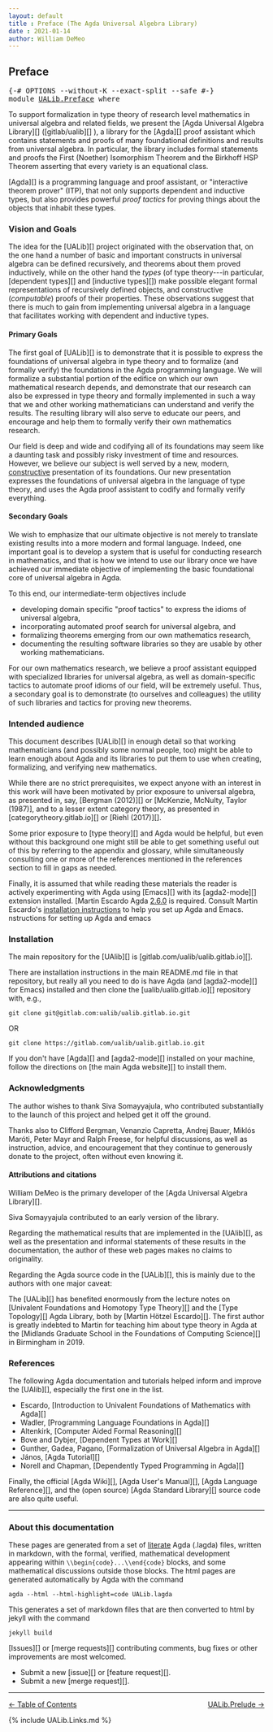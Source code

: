 ```yaml
---
layout: default
title : Preface (The Agda Universal Algebra Library)
date : 2021-01-14
author: William DeMeo
---
```


<!--
FILE      : Preface.lagda
AUTHOR    : William DeMeo  <williamdemeo@gmail.com>
DATED     : 17 May 2019
UPDATED   : 14 Jan 2021
COPYRIGHT : (c) 2021 William DeMeo
-->

## <a id="preface">Preface</a>

<pre class="Agda">
<a id="341" class="Symbol">{-#</a> <a id="345" class="Keyword">OPTIONS</a> <a id="353" class="Pragma">--without-K</a> <a id="365" class="Pragma">--exact-split</a> <a id="379" class="Pragma">--safe</a> <a id="386" class="Symbol">#-}</a>
<a id="390" class="Keyword">module</a> <a id="397" href="UALib.Preface.html" class="Module">UALib.Preface</a> <a id="411" class="Keyword">where</a>
</pre>

To support formalization in type theory of research level mathematics in universal algebra and related fields, we present the [Agda Universal Algebra Library][] ([gitlab/ualib][] ), a library for the [Agda][] proof assistant which contains statements and proofs of many foundational definitions and results from universal algebra. In particular, the library includes formal statements and proofs the First (Noether) Isomorphism Theorem and the Birkhoff HSP Theorem asserting that every variety is an equational class.

[Agda][] is a programming language and proof assistant, or "interactive theorem prover" (ITP), that not only supports dependent and inductive types, but also provides powerful *proof tactics* for proving things about the objects that inhabit these types.

### <a id="vision-and-goals">Vision and Goals</a>

The idea for the [UALib][] project originated with the observation that, on the one hand a number of basic and important constructs in universal algebra can be defined recursively, and theorems about them proved inductively, while on the other hand the *types* (of type theory---in particular, [dependent types][] and [inductive types][]) make possible elegant formal representations of recursively defined objects, and constructive (*computable*) proofs of their properties. These observations suggest that there is much to gain from implementing universal algebra in a language that facilitates working with dependent and inductive types.

#### <a id="primary-goals">Primary Goals</a>

The first goal of [UALib][] is to demonstrate that it is possible to express the foundations of universal algebra in type theory and to formalize (and formally verify) the foundations in the Agda programming language. We will formalize a substantial portion of the edifice on which our own mathematical research depends, and demonstrate that our research can also be expressed in type theory and formally implemented in such a way that we and other working mathematicians can understand and verify the results. The resulting library will also serve to educate our peers, and encourage and help them to formally verify their own mathematics research.

Our field is deep and wide and codifying all of its foundations may seem like a daunting task and possibly risky investment of time and resources.  However, we believe our subject is well served by a new, modern, [constructive](https://ncatlab.org/nlab/show/constructive+mathematics) presentation of its foundations.  Our new presentation expresses the foundations of universal algebra in the language of type theory, and uses the Agda proof assistant to codify and formally verify everything.

#### <a id="secondary-goals">Secondary Goals</a>

We wish to emphasize that our ultimate objective is not merely to translate existing results into a more modern and formal language.  Indeed, one important goal is to develop a system that is useful for conducting research in mathematics, and that is how we intend to use our library once we have achieved our immediate objective of implementing the basic foundational core of universal algebra in Agda.

To this end, our intermediate-term objectives include

+ developing domain specific "proof tactics" to express the idioms of universal algebra,
+ incorporating automated proof search for universal algebra, and
+ formalizing theorems emerging from our own mathematics research,
+ documenting the resulting software libraries so they are usable by other working mathematicians.

For our own mathematics research, we believe a proof assistant equipped with specialized libraries for universal algebra, as well as domain-specific tactics to automate proof idioms of our field, will be extremely useful. Thus, a secondary goal is to demonstrate (to ourselves and colleagues) the utility of such libraries and tactics for proving new theorems.

### <a id="intended-audience">Intended audience</a>

This document describes [UALib][] in enough detail so that working mathematicians (and possibly some normal people, too) might be able to learn enough about Agda and its libraries to put them to use when creating, formalizing, and verifying new mathematics.

While there are no strict prerequisites, we expect anyone with an interest in this work will have been motivated by prior exposure to universal algebra, as presented in, say, [Bergman (2012)][] or [McKenzie, McNulty, Taylor (1987)], and to a lesser extent category theory, as presented in [categorytheory.gitlab.io][] or [Riehl (2017)][].

Some prior exposure to [type theory][] and Agda would be helpful, but even without this background one might still be able to get something useful out of this by referring to the appendix and glossary, while simultaneously consulting one or more of the references mentioned in the references section to fill in gaps as needed.

Finally, it is assumed that while reading these materials the reader is actively experimenting with Agda using [Emacs][] with its [agda2-mode][] extension installed. [Martin Escardo
Agda [2.6.0](https://agda.readthedocs.io/en/v2.6.0/getting-started/installation.html) is required. Consult Martin Escardo's [installation instructions](INSTALL.md) to help you set up Agda and Emacs.
nstructions for setting up Agda and emacs 

### <a id="installation">Installation</a>

The main repository for the [UAlib][] is [gitlab.com/ualib/ualib.gitlab.io][].

There are installation instructions in the main README.md file in that repository, but really all you need to do is have Agda (and [agda2-mode][] for Emacs) installed and then clone the [ualib/ualib.gitlab.io][] repository with, e.g.,

```shell
git clone git@gitlab.com:ualib/ualib.gitlab.io.git
```

OR

```shell
git clone https://gitlab.com/ualib/ualib.gitlab.io.git
```

If you don't have [Agda][] and [agda2-mode][] installed on your machine, follow the directions on [the main Agda website][] to install them.


<!--
### Unicode hints
At the end of each chapter of this documentation we show how to produce in Emacs agda2-mode_ some of the fancy unicode characters that we use in our code. For example, we might say "type ``\MCI`` to produce the symbol 𝓘".  We hope these occasional hints are convenient for the reader, but they are not meant to be comprehensive. Instead, information about unicode symbols is readily available in Emacs agda2-mode_; simply place the cursor on the character of interest and enter the command ``M-x describe-char``; alternatively, use the shortcut ``M-m h d c``. To see a full list of available characters, enter ``M-x describe-input-method`` (or ``C-h I``).
-->

### <a id="acknowledgments">Acknowledgments</a>

The author wishes to thank Siva Somayyajula, who contributed substantially to the launch of this project and helped get it off the ground.

Thanks also to Clifford Bergman, Venanzio Capretta, Andrej Bauer, Miklós Maróti, Peter Mayr and Ralph Freese, for helpful discussions, as well as instruction, advice, and encouragement that they continue to generously donate to the project, often without even knowing it.

#### <a id="attributions-and-citations">Attributions and citations</a>

William DeMeo is the primary developer of the [Agda Universal Algebra Library][].

Siva Somayyajula contributed to an early version of the library.

Regarding the mathematical results that are implemented in the [UAlib][], as well as the presentation and informal statements of these results in the documentation, the author of these web pages makes no claims to originality.

Regarding the Agda source code in the [UALib][], this is mainly due to the authors with one major caveat:

The [UALib][] has benefited enormously from the lecture notes on [Univalent Foundations and Homotopy Type Theory][] and the [Type Topology][] Agda Library, both by [Martin Hötzel Escardo][].  The first author is greatly indebted to Martin for teaching him about type theory in Agda at the [Midlands Graduate School in the Foundations of Computing Science][] in Birmingham in 2019.

### <a id="references">References</a>

The following Agda documentation and tutorials helped inform and improve the [UAlib][], especially the first one in the list.

* Escardo, [Introduction to Univalent Foundations of Mathematics with Agda][]
* Wadler, [Programming Language Foundations in Agda][]
* Altenkirk, [Computer Aided Formal Reasoning][]
* Bove and Dybjer, [Dependent Types at Work][]
* Gunther, Gadea, Pagano, [Formalization of Universal Algebra in Agda][]
* János, [Agda Tutorial][]
* Norell and Chapman, [Dependently Typed Programming in Agda][]

Finally, the official [Agda Wiki][], [Agda User's Manual][], [Agda Language Reference][], and the (open source) [Agda Standard Library][] source code are also quite useful.

----------------------------

### <a id="about-this-document">About this documentation</a>

These pages are generated from a set of [literate](https://agda.readthedocs.io/en/latest/tools/literate-programming.html) Agda (.lagda) files, written in markdown, with the formal, verified, mathematical development appearing within `\\begin{code}...\\end{code}` blocks, and some mathematical discussions outside those blocks. The html pages are generated automatically by Agda with the command

`agda --html --html-highlight=code UALib.lagda`

This generates a set of markdown files that are then converted to html by jekyll with the command

`jekyll build`

[Issues][] or [merge requests][] contributing comments, bug fixes or other improvements are most welcomed.

* Submit a new [issue][] or [feature request][].
* Submit a new [merge request][].

-------------------------------------

[← Table of Contents](UALib.html)
<span style="float:right;">[UALib.Prelude →](UALib.Prelude.html)</span>


{% include UALib.Links.md %}
